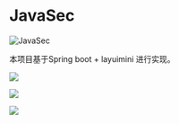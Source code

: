 # JavaSec
![JavaSec](https://socialify.git.ci/bewhale/JavaSec/image?description=1&font=Source%20Code%20Pro&forks=1&issues=1&language=1&name=1&owner=1&pattern=Solid&stargazers=1&theme=Light)

本项目基于Spring boot + layuimini 进行实现。  

![](https://raw.githubusercontent.com/bewhale/JavaSec/images/01.png)

![](https://raw.githubusercontent.com/bewhale/JavaSec/images/02.png)

![](https://raw.githubusercontent.com/bewhale/JavaSec/images/03.png)

